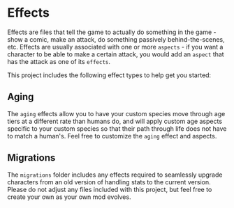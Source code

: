 # Effects

Effects are files that tell the game to actually do something in the game - show a comic, make an attack, do something passively behind-the-scenes, etc. Effects are usually associated with one or more `aspects` - if you want a character to be able to make a certain attack, you would add an `aspect` that has the attack as one of its `effects`.

This project includes the following effect types to help get you started:

## Aging

The `aging` effects allow you to have your custom species move through age tiers at a different rate than humans do, and will apply custom age aspects specific to your custom species so that their path through life does not have to match a human's. Feel free to customize the `aging` effect and aspects.

## Migrations

The `migrations` folder includes any effects required to seamlessly upgrade characters from an old version of handling stats to the current version.  Please do not adjust any files included with this project, but feel free to create your own as your own mod evolves.